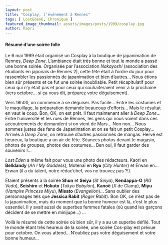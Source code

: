 ```yaml
---
layout: post
title: "Cosplay, l’évènement à Rennes"
tags: [ LostEden6, Chronique ]
featured_image_thumbnail: assets/images/posts/1999/cosplay.jpg
author: Kaori
---
```


#### Résumé d’une soirée folle

Le 6 mai 1999 était organisé un Cosplay à la boutique de japanimation de Rennes, *Deep Zone*. L’ambiance était très bonne et tout le monde a passé une bonne soirée. Organisée par l’association *Nakayoshi* (association des étudiants en japonais de Rennes 2), cette fête était à l’ordre du jour pour rassembler les passionnés de japanimation et bien d’autres... Nous étions bien sûr présents et ce fut une soirée inoubliable. Petit récapitulatif pour ceux qui n’y était pas et pour ceux qui souhaiteraient venir à la prochaine (vers octobre... si ça vous dit, préparez votre déguisement).

Vers 18h00, on commence à se déguiser. Pas facile... Entre les costumes et le maquillage, la préparation demande beaucoup d’efforts... Mais le résultat en vaut le coup. Bon, OK, on est prêt. Il faut maintenant aller à *Deep Zone*... Entre l’université et les rues de Rennes, les gens qui nous voient dans ces accoutrements de demandent si on vient de Mars... Non non... Nous sommes justes des fans de Japanimation et on se fait un petit Cosplay... Arrivés à *Deep Zone*, on retrouve d’autres passionnés de mangas. Hervé est heureux, la boutique a un air de fête. Séances photos devant le magasin, photos de groupes, photos des costumes... Ben oui, il faut garder des souvenirs !...

*Lost Eden* a même fait pour vous une photo des rédacteurs. Kaori en **Belldandy** (*Ah ! My Goddess*), Motenaï en **Ryo** (*City Hunter*) et Erwan en... Erwan (il a du talent, notre rédac’chef, vos ne trouvez pas ?!).

Etaient présents à la soirée **Shun** et **Seiya** (*St Seiya*), **Kendappa-O** (*RG Veda*), **Seishiro** et **Hokuto** (*Tokyo Babylon*), **Kanoë** (*X* de Clamp), **Miyu** (*Vampire Princess Miyu*), **Misato** (*Evangelion*)... Sans oublier des personnages tels que **Jessica Rabit** (*Roger Rabit*). Bon OK, ce n’est pas de la japanimation, mais du moment que la bonne humeur est là, c’est le plus essentiel. Il y avait aussi de superbes femmes fatales (où quand les garçons décident de se mettre en minijupe...) ...

Voilà le résumé de cette soirée où bien sûr, il y a au un superbe défilé. Tout le monde étant très heureux de la soirée, une soirée Cos-play est prévue pour octobre. On vous attend... N’oubliez pas votre déguisement et votre bonne humeur...
